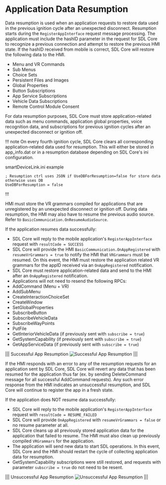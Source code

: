 # Application Data Resumption

Data resumption is used when an application requests to restore data used in the previous ignition cycle after an unexpected disconnect. Resumption starts during the `RegisterAppInterface` request message processing. The application must include the hashID parameter in the request for SDL Core to recognize a previous connection and attempt to restore the previous HMI state. If the hashID received from mobile is correct, SDL Core will restore the following data to the HMI.

- Menu and VR Commands
- Sub Menus
- Choice Sets
- Persistent Files and Images
- Global Properties
- Button Subscriptions
- App Service Subscriptions
- Vehicle Data Subscriptions
- Remote Control Module Consent

For data resumption purposes, SDL Core must store application-related data such as menu commands, application global properties, voice recognition data, and subscriptions for previous ignition cycles after an unexpected disconnect or ignition off. 

!!! note
On every fourth ignition cycle, SDL Core clears all corresponding application-related data used for resumption. This will either be stored in app_info.dat or in a resumption database depending on SDL Core's ini configuration.

smartDeviceLink.ini example
```
; Resumption ctrl uses JSON if UseDBForResumption=false for store data otherwise uses DB
UseDBForResumption = false
```
!!!

HMI must store the VR grammars compiled for applications that are unregistered by an unexpected disconnect or ignition off. During data resumption, the HMI may also have to resume the previous audio source. Refer to `BasicCommunication.OnResumeAudioSource`.

If the application resumes data successfully:

 - SDL Core will reply to the mobile application's `RegisterAppInterface` request with `resultCode = SUCCESS`
 - SDL Core will provide the HMI `BasicCommunication.OnAppRegistered` with `resumeVrGrammars = true` to notify the HMI that `VRGrammars` must be resumed. On this event, the HMI must restore the application related VR grammars for the appID received via an `OnAppRegistered` notification.
 - SDL Core must restore application-related data and send to the HMI after an `OnAppRegistered` notification. 
 - Applications will not need to resend the following RPCs:
  - AddCommand (Menu + VR)
  - AddSubMenu
  - CreateInteractionChoiceSet
  - CreateWindow
  - SetGlobalProperties
  - SubscribeButton
  - SubscribeVehicleData
  - SubscribeWayPoints
  - PutFile
  - GetInteriorVehicleData (if previously sent with `subscribe = true`)
  - GetSystemCapability (if previously sent with `subscribe = true`)
  - GetAppServiceData (if previously sent with `subscribe = true`)

|||
Successful App Resumption
![Successful App Resumption](./assets/OnAppRegisteredResume.png)
|||

If the HMI responds with an error to any of the resumption requests for an application sent by SDL Core, SDL Core will revert any data that has been resumed for the application thus far (ex. by sending DeleteCommand message for all successful AddCommand requests). Any such error response from the HMI indicates an unsuccessful resumption, and SDL Core will continue to register the app in a fresh state.

If the application does NOT resume data successfully:

 - SDL Core will reply to the mobile application's `RegisterAppInterface` request with `resultCode = RESUME_FAILED`
 - SDL Core will provide `OnAppRegistered` with `resumeVrGrammars = false` or no resume parameter at all.
 - SDL Core cleans up all previously stored application data for the application that failed to resume. The HMI must also clean up previously compiled `VRGrammars` for the application.
 - The application will send new data to start SDL operations. In this event, SDL Core and the HMI should restart the cycle of collecting application data for resumption.
 - GetSystemCapability subscriptions were still restored, and requests with parameter `subscribe = true` do not need to be resent.

|||
Unsuccessful App Resumption
![Unsuccessful App Resumption](./assets/OnAppRegisteredNoResume.png)
|||
